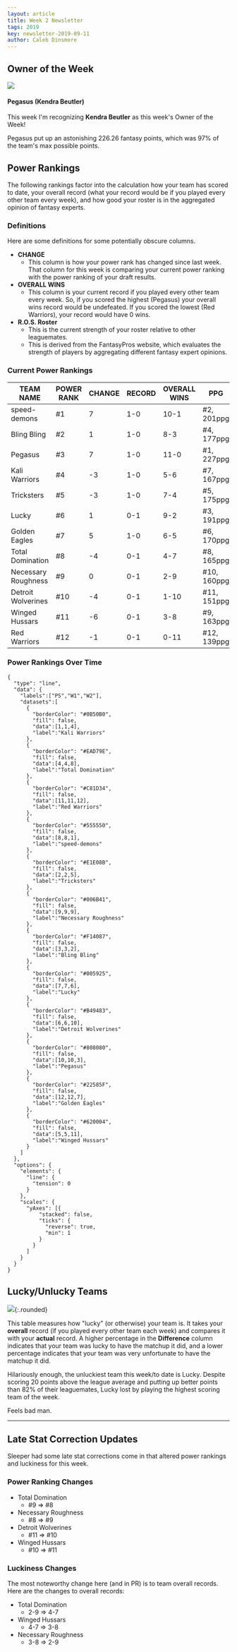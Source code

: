```yaml
---
layout: article
title: Week 2 Newsletter
tags: 2019
key: newsletter-2019-09-11
author: Caleb Dinsmore
---
```


## Owner of the Week

<div class="item">
  <div class="item__image">
    <img class="image image--xs circle" src="/assets/images/teams/Pegasus.png"/>
  </div>
  <div class="item__content">
    <div class="item__header">
      <h4>Pegasus (Kendra Beutler)</h4>
      <p>This week I'm recognizing <strong>Kendra Beutler</strong> as this week's Owner of the Week!</p>
      <p>Pegasus put up an astonishing 226.26 fantasy points, which was 97% of the team's max possible points.</p>
    </div>
  </div>
</div>

## Power Rankings

The following rankings factor into the calculation how your team has scored to date, your overall record (what your record would be if you played every other team every week), and how good your roster is in the aggregated opinion of fantasy experts.

### Definitions

Here are some definitions for some potentially obscure columns.

- **CHANGE**
  - This column is how your power rank has changed since last week. That column for this week is comparing your current power ranking with the power ranking of your draft results.
- **OVERALL WINS**
  - This column is your current record if you played every other team every week. So, if you scored the highest (Pegasus) your overall wins record would be undefeated. If you scored the lowest (Red Warriors), your record would have 0 wins.
- **R.O.S. Roster**
  - This is the current strength of your roster relative to other leaguemates.
  - This is derived from the FantasyPros website, which evaluates the strength of players by aggregating different fantasy expert opinions.

### Current Power Rankings

| TEAM NAME           | POWER RANK | CHANGE | RECORD | OVERALL WINS | PPG         | R.O.S. ROSTER |
| ------------------- | ---------- | ------ | ------ | ------------ | ----------- | ------------- |
| speed-demons        | #1         | 7      | 1-0    | 10-1         | #2, 201ppg  | #1            |
| Bling Bling         | #2         | 1      | 1-0    | 8-3          | #4, 177ppg  | #3            |
| Pegasus             | #3         | 7      | 1-0    | 11-0         | #1, 227ppg  | #9            |
| Kali Warriors       | #4         | -3     | 1-0    | 5-6          | #7, 167ppg  | #2            |
| Tricksters          | #5         | -3     | 1-0    | 7-4          | #5, 175ppg  | #8            |
| Lucky               | #6         | 1      | 0-1    | 9-2          | #3, 191ppg  | #6            |
| Golden Eagles       | #7         | 5      | 1-0    | 6-5          | #6, 170ppg  | #11           |
| Total Domination    | #8         | -4     | 0-1    | 4-7          | #8, 165ppg  | #4            |
| Necessary Roughness | #9         | 0      | 0-1    | 2-9          | #10, 160ppg | #5            |
| Detroit Wolverines  | #10        | -4     | 0-1    | 1-10         | #11, 151ppg | #7            |
| Winged Hussars      | #11        | -6     | 0-1    | 3-8          | #9, 163ppg  | #10           |
| Red Warriors        | #12        | -1     | 0-1    | 0-11         | #12, 139ppg | #12           |

### Power Rankings Over Time

```chart
{
  "type": "line",
  "data": {
    "labels":["PS","W1","W2"],
    "datasets":[
      {
        "borderColor": "#0B50B0",
        "fill": false,
        "data":[1,1,4],
        "label":"Kali Warriors"
      },
      {
        "borderColor": "#EAD79E",
        "fill": false,
        "data":[4,4,8],
        "label":"Total Domination"
      },
      {
        "borderColor": "#C81D34",
        "fill": false,
        "data":[11,11,12],
        "label":"Red Warriors"
      },
      {
        "borderColor": "#555550",
        "fill": false,
        "data":[8,8,1],
        "label":"speed-demons"
      },
      {
        "borderColor": "#E1E08B",
        "fill": false,
        "data":[2,2,5],
        "label":"Tricksters"
      },
      {
        "borderColor": "#006B41",
        "fill": false,
        "data":[9,9,9],
        "label":"Necessary Roughness"
      },
      {
        "borderColor": "#F14087",
        "fill": false,
        "data":[3,3,2],
        "label":"Bling Bling"
      },
      {
        "borderColor": "#005925",
        "fill": false,
        "data":[7,7,6],
        "label":"Lucky"
      },
      {
        "borderColor": "#B49483",
        "fill": false,
        "data":[6,6,10],
        "label":"Detroit Wolverines"
      },
      {
        "borderColor": "#808080",
        "fill": false,
        "data":[10,10,3],
        "label":"Pegasus"
      },
      {
        "borderColor": "#22585F",
        "fill": false,
        "data":[12,12,7],
        "label":"Golden Eagles"
      },
      {
        "borderColor": "#620004",
        "fill": false,
        "data":[5,5,11],
        "label":"Winged Hussars"
      }
    ]
  },
  "options": {
    "elements": {
      "line": {
        "tension": 0
      }
    },
    "scales": {
      "yAxes": [{ 
          "stacked": false,
          "ticks": {
            "reverse": true,
            "min": 1
          }
        }
      ]
    }
  }
}
```

## Lucky/Unlucky Teams

![](/post-assets/2019-09-11-week-1-recap/1-luck-chart.png){:.rounded}

This table measures how "lucky" (or otherwise) your team is. It takes your **overall** record (if you played every other team each week) and compares it with your **actual** record. A higher percentage in the **Difference** column indicates that your team was lucky to have the matchup it did, and a lower percentage indicates that your team was very unfortunate to have the matchup it did.

Hilariously enough, the unluckiest team this week/to date is Lucky. Despite scoring 20 points above the league average and putting up better points than 82% of their leaguemates, Lucky lost by playing the highest scoring team of the week.

Feels bad man.

---

## Late Stat Correction Updates

Sleeper had some late stat corrections come in that altered power rankings and luckiness for this week.

### Power Ranking Changes

- Total Domination
  - #9 => #8
- Necessary Roughness
  - #8 => #9
- Detroit Wolverines
  - #11 => #10
- Winged Hussars
  - #10 => #11

### Luckiness Changes

The most noteworthy change here (and in PR) is to team overall records. Here are the changes to overall records:

- Total Domination
  - 2-9 => 4-7
- Winged Hussars
  - 4-7 => 3-8
- Necessary Roughness
  - 3-8 => 2-9
